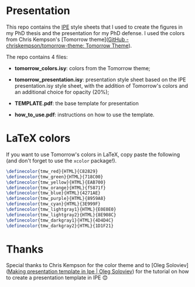 # Presentation

This repo contains the [IPE](https://ipe.otfried.org/) style sheets that I used to create the figures in my PhD thesis and the presentation for my PhD defense.  I used the colors from Chris Kempson's [Tomorrow theme]([GitHub - chriskempson/tomorrow-theme: Tomorrow Theme](https://github.com/chriskempson/tomorrow-theme)).

The repo contains 4 files:

- **tomorrow_colors.isy**: colors from the Tomorrow theme;

- **tomorrow_presentation.isy**: presentation style sheet based on the IPE presentation.isy style sheet, with the addition of Tomorrow's colors and an additional choice for opacity (20%);

- **TEMPLATE.pdf**: the base template for presentation

- **how_to_use.pdf**: instructions on how to use the template.



# LaTeX colors

If you want to use Tomorrow's colors in LaTeX, copy paste the following (and don't forget to use the `xcolor` package!).

```latex
\definecolor{tmw_red}{HTML}{C82829}
\definecolor{tmw_green}{HTML}{718C00}
\definecolor{tmw_yellow}{HTML}{EAB700}
\definecolor{tmw_orange}{HTML}{f5871f}
\definecolor{tmw_blue}{HTML}{4271AE}
\definecolor{tmw_purple}{HTML}{8959A8}
\definecolor{tmw_cyan}{HTML}{3E999F}
\definecolor{tmw_lightgray1}{HTML}{E0E0E0}
\definecolor{tmw_lightgray2}{HTML}{8E908C}
\definecolor{tmw_darkgray1}{HTML}{4D4D4C}
\definecolor{tmw_darkgray2}{HTML}{1D1F21}
```

# Thanks

Special thanks to Chris Kempson for the color theme and to [Oleg Soloviev]([Making presentation template in Ipe | Oleg Soloviev](https://olejorik.github.io/post/ipe_presentation_template/)) for the tutorial on how to create a presentation template in IPE 😊
